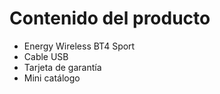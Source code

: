 Contenido del producto
============
* Energy Wireless BT4 Sport
* Cable USB
* Tarjeta de garantía
* Mini catálogo
